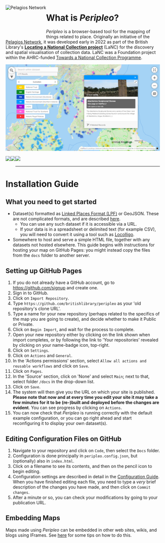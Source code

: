 [<img title="Pelagios Network" src="https://github.com/britishlibrary/peripleo-lanc/blob/5e65ec35bfb0389bdc790d235898459c13a3abda/logos/pelagios.svg" height="100" align="left">](https://pelagios.org/)
# What is *Peripleo*?

*Peripleo* is a browser-based tool for the mapping of things related to place. Originally an initiative of the [Pelagios Network](https://pelagios.org/), it was developed early in 2022 as part of the British Library's [**Locating a National Collection project**](https://britishlibrary.github.io/locating-a-national-collection/) (LaNC) for the discovery and spatial visualisation of collection data. LaNC was a Foundation project within the AHRC-funded [Towards a National Collection Programme](https://www.nationalcollection.org.uk/).

[<img title="LaNC 'VisitPlus' dataset visualised in Peripleo Mapping Software" src="./VisitPlus-screenshot.png">]([https://www.bl.uk/](https://britishlibrary.github.io/locating-a-national-collection/VisitPlus.html))

[<img src="https://britishlibrary.github.io/locating-a-national-collection/graphics/BL.svg" height="50" align="left">](https://www.bl.uk/)
[<img src="https://britishlibrary.github.io/locating-a-national-collection/graphics/TaNC-logo.png" height="50" align="left">](https://www.nationalcollection.org.uk/)
[<img src="https://britishlibrary.github.io/locating-a-national-collection/graphics/UKRI-logo.png" height="50">](https://www.ukri.org/)

----
# Installation Guide

## What you need to get started

* Dataset(s) formatted as [Linked Places Format (LPF)](https://github.com/LinkedPasts/linked-places-format/blob/master/README.md) or GeoJSON. These are not complicated formats, and are described [here](./json-and-the-archonauts.md).
    * You can use any such dataset if it is accessible via a URL.
    * If your data is in a spreadsheet or delimited text (for example CSV), you will need to convert it using a tool such as [Locolligo](https://github.com/docuracy/Locolligo/blob/main/README.md).
* Somewhere to host and serve a simple HTML file, together with any datasets not hosted elsewhere. This guide begins with instructions for hosting your map on GitHub Pages: you might instead copy the files from the `docs` folder to another server.

## Setting up GitHub Pages

1. If you do not already have a GitHub account, go to https://github.com/signup and create one.
2. Sign in to GitHub.
3. Click on `Import Repository`.
4. Type `https://github.com/britishlibrary/peripleo` as your 'old repository's clone URL'.
5. Type a name for your new repository (perhaps related to the specifics of the map you are going to create), and decide whether to make it Public or Private.
6. Click on `Begin Import`, and wait for the process to complete.
7. Open your new repository either by clicking on the link shown when import completes, or by following the link to 'Your repositories' revealed by clicking on your name-badge icon, top-right.
8. Click on `Settings`.
9. Click on `Actions` and `General`.
10. In the 'Actions permissions' section, select `Allow all actions and reusable workflows` and click on `Save`.
11. Click on `Pages`.
12. In the 'Source' section, click on 'None' and select `Main`; next to that, select folder `/docs` in the drop-down list.
13. Click on `Save`.
14. The system will then give you the URL on which your site is published. **Please note that now and at every time you edit your site it may take a few minutes for it to be (re-)built and deployed before the changes are evident**. You can see progress by clicking on `Actions`. 
15. You can now check that *Peripleo* is running correctly with the default example configuration, or you can go right ahead and start reconfiguring it to display your own dataset(s).

## Editing Configuration Files on GitHub

1. Navigate to your repository and click on `Code`, then select the `Docs` folder.
2. Configuration is done principally in `peripleo.config.json`, but (optionally) also in `index.html`.
3. Click on a filename to see its contents, and then on the pencil icon to begin editing.
4. Configuration settings are described in detail in the [Configuration Guide](./Configuration-Guide.md). When you have finished editing each file, you need to type a *very* brief description of the changes you have made, and then click on `Commit changes`.
5. After a minute or so, you can check your modifications by going to your publication URL.

## Embedding Maps

Maps made using *Peripleo* can be embedded in other web sites, wikis, and blogs using IFrames. See [here](./Configuration-Guide.md#embedding-your-map) for some tips on how to do this.
